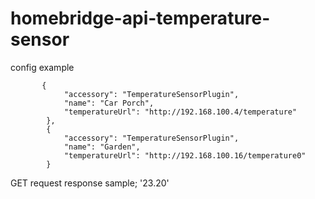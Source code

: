 # homebridge-api-temperature-sensor

config example

```
       {
            "accessory": "TemperatureSensorPlugin",
            "name": "Car Porch",
            "temperatureUrl": "http://192.168.100.4/temperature"
        },
        {
            "accessory": "TemperatureSensorPlugin",
            "name": "Garden",
            "temperatureUrl": "http://192.168.100.16/temperature0"
        }
```

GET request response sample;
'23.20'
